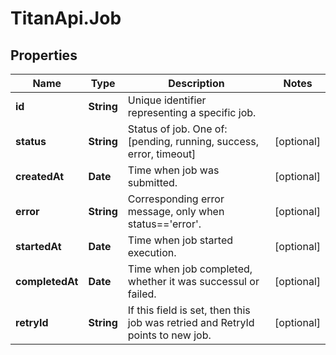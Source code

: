 # TitanApi.Job

## Properties
Name | Type | Description | Notes
------------ | ------------- | ------------- | -------------
**id** | **String** | Unique identifier representing a specific job. | 
**status** | **String** | Status of job. One of: [pending, running, success, error, timeout] | [optional] 
**createdAt** | **Date** | Time when job was submitted. | [optional] 
**error** | **String** | Сorresponding error message, only when status==&#39;error&#39;. | [optional] 
**startedAt** | **Date** | Time when job started execution. | [optional] 
**completedAt** | **Date** | Time when job completed, whether it was successul or failed. | [optional] 
**retryId** | **String** | If this field is set, then this job was retried and RetryId points to new job. | [optional] 


